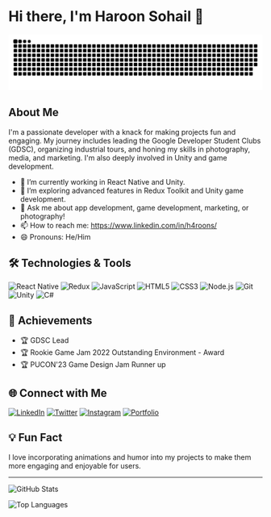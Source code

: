 # Hi there, I'm Haroon Sohail 👋

<img src="https://raw.githubusercontent.com/platane/platane/output/github-contribution-grid-snake-dark.svg#gh-dark-mode-only" alt="github contribution grid snake animation" style="max-width: 100%;">

## About Me

I'm a passionate developer with a knack for making projects fun and engaging. My journey includes leading the Google Developer Student Clubs (GDSC), organizing industrial tours, and honing my skills in photography, media, and marketing. I'm also deeply involved in Unity and game development.

- 🔭 I’m currently working in React Native and Unity.
- 🌱 I’m exploring advanced features in Redux Toolkit and Unity game development.
- 💬 Ask me about app development, game development, marketing, or photography!
- 📫 How to reach me: https://www.linkedin.com/in/h4roons/
- 😄 Pronouns: He/Him

## 🛠️ Technologies & Tools

![React Native](https://img.shields.io/badge/-React%20Native-20232A?style=for-the-badge&logo=react)
![Redux](https://img.shields.io/badge/-Redux-764ABC?style=for-the-badge&logo=redux)
![JavaScript](https://img.shields.io/badge/-JavaScript-F7DF1E?style=for-the-badge&logo=javascript)
![HTML5](https://img.shields.io/badge/-HTML5-E34F26?style=for-the-badge&logo=html5&logoColor=white)
![CSS3](https://img.shields.io/badge/-CSS3-1572B6?style=for-the-badge&logo=css3)
![Node.js](https://img.shields.io/badge/-Node.js-339933?style=for-the-badge&logo=nodedotjs)
![Git](https://img.shields.io/badge/-Git-F05032?style=for-the-badge&logo=git&logoColor=white)
![Unity](https://img.shields.io/badge/-Unity-000000?style=for-the-badge&logo=unity&logoColor=white)
![C#](https://img.shields.io/badge/-C%23-239120?style=for-the-badge&logo=c-sharp)

## 🌟 Achievements

- 🏆 GDSC Lead
- 🏆 Rookie Game Jam 2022 Outstanding Environment - Award
- 🏆 PUCON'23 Game Design Jam Runner up


## 🌐 Connect with Me

[![LinkedIn](https://img.shields.io/badge/-LinkedIn-0A66C2?style=for-the-badge&logo=linkedin&logoColor=white)]([https://www.linkedin.com/in/yourprofile](https://www.linkedin.com/in/h4roons/))
[![Twitter](https://img.shields.io/badge/-Twitter-1DA1F2?style=for-the-badge&logo=twitter&logoColor=white)](https://twitter.com/h4roons/)
[![Instagram](https://img.shields.io/badge/-Instagram-E4405F?style=for-the-badge&logo=instagram&logoColor=white)](https://instagram.com/h4roons/)
[![Portfolio](https://img.shields.io/badge/-Portfolio-000?style=for-the-badge&logo=google-chrome&logoColor=white)](https://yourportfolio.com)

## 💡 Fun Fact

I love incorporating animations and humor into my projects to make them more engaging and enjoyable for users.

---

![GitHub Stats](https://github-readme-stats.vercel.app/api?username=h4roons&show_icons=true&theme=radical)

![Top Languages](https://github-readme-stats.vercel.app/api/top-langs/?username=h4roons&layout=compact&theme=radical)
